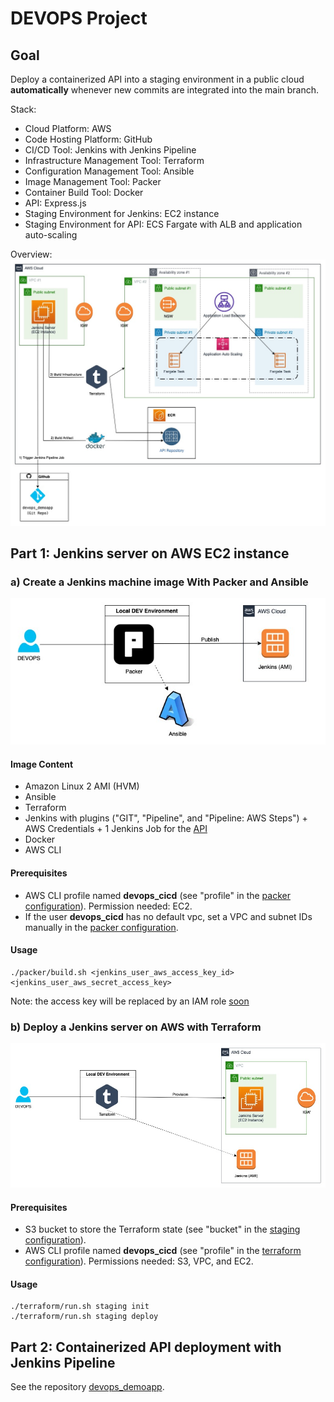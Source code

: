 # DEVOPS Project
## Goal
Deploy a containerized API into a staging environment in a public cloud **automatically** whenever new commits are integrated into the main branch.

Stack:
* Cloud Platform: AWS
* Code Hosting Platform: GitHub
* CI/CD Tool: Jenkins with Jenkins Pipeline
* Infrastructure Management Tool: Terraform
* Configuration Management Tool: Ansible
* Image Management Tool: Packer 
* Container Build Tool: Docker
* API: Express.js
* Staging Environment for Jenkins: EC2 instance
* Staging Environment for API: ECS Fargate with ALB and application auto-scaling

Overview:
![Overview](/misc/devops_cicd-Overview.jpg)

## Part 1: Jenkins server on AWS EC2 instance

### a) Create a Jenkins machine image With Packer and Ansible

![Packer](/misc/devops_cicd-Packer.jpg)

#### Image Content
* Amazon Linux 2 AMI (HVM)
* Ansible
* Terraform
* Jenkins with plugins ("GIT", "Pipeline", and "Pipeline: AWS Steps") + AWS Credentials + 1 Jenkins Job for the [API](https://github.com/thecloudprofessional/devops_demoapp)
* Docker
* AWS CLI

#### Prerequisites
* AWS CLI profile named **devops_cicd** (see "profile" in the [packer configuration](/packer/jenkins-amazonlinux.pkr.hcl)). Permission needed: EC2.
* If the user **devops_cicd** has no default vpc, set a VPC and subnet IDs manually in the [packer configuration](/packer/jenkins-amazonlinux.pkr.hcl). 

#### Usage
```
./packer/build.sh <jenkins_user_aws_access_key_id> <jenkins_user_aws_secret_access_key>
```
Note: the access key will be replaced by an IAM role [soon](https://github.com/thecloudprofessional/devops_cicd/issues/1)

### b) Deploy a Jenkins server on AWS with Terraform
![Terraform](/misc/devops_cicd-Terraform.jpg)

#### Prerequisites
* S3 bucket to store the Terraform state (see "bucket" in the [staging configuration](/terraform/backend-staging.tf)).
* AWS CLI profile named **devops_cicd** (see "profile" in the [terraform configuration](/terraform/staging/main.tf)). Permissions needed: S3, VPC, and EC2.

#### Usage
```
./terraform/run.sh staging init
./terraform/run.sh staging deploy
```

## Part 2: Containerized API deployment with Jenkins Pipeline
See the repository [devops_demoapp](https://github.com/thecloudprofessional/devops_demoapp).
